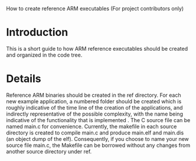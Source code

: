 How to create reference ARM executables (For project contributors only)

# Introduction #

This is a short guide to how ARM reference executables should be created and organized in the code tree.

# Details #

Reference ARM binaries should be created in the ref directory. For each new example application, a numbered folder should be created which is roughly indicative of the time line of the creation of the applications, and indirectly representative of the possible complexity, with the name being indicative of the functionality that is implemented . The C source file can be named main.c for convenience. Currently, the makefile in each source directory is created to compile main.c and produce main.elf and main.dis (an object dump of the elf). Consequently, if you choose to name your new source file main.c, the Makefile can be borrowed without any changes from another source directory under ref.